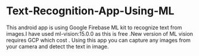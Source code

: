 # Text-Recognition-App-Using-ML
This android app is using Google Firebase ML kit to recognize text from images.I have used ml-vision:15.0.0 as this is free .New version of ML vision requires GCP which cost .
Using this app you can capture any images from your camera and detect the text in image.

